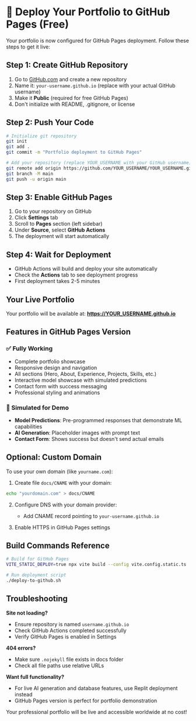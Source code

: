 # 🚀 Deploy Your Portfolio to GitHub Pages (Free)

Your portfolio is now configured for GitHub Pages deployment. Follow these steps to get it live:

## Step 1: Create GitHub Repository

1. Go to [GitHub.com](https://github.com) and create a new repository
2. Name it: `your-username.github.io` (replace with your actual GitHub username)
3. Make it **Public** (required for free GitHub Pages)
4. Don't initialize with README, .gitignore, or license

## Step 2: Push Your Code

```bash
# Initialize git repository
git init
git add .
git commit -m "Portfolio deployment to GitHub Pages"

# Add your repository (replace YOUR_USERNAME with your GitHub username)
git remote add origin https://github.com/YOUR_USERNAME/YOUR_USERNAME.github.io.git
git branch -M main
git push -u origin main
```

## Step 3: Enable GitHub Pages

1. Go to your repository on GitHub
2. Click **Settings** tab
3. Scroll to **Pages** section (left sidebar)
4. Under **Source**, select **GitHub Actions**
5. The deployment will start automatically

## Step 4: Wait for Deployment

- GitHub Actions will build and deploy your site automatically
- Check the **Actions** tab to see deployment progress
- First deployment takes 2-5 minutes

## Your Live Portfolio

Your portfolio will be available at: **https://YOUR_USERNAME.github.io**

## Features in GitHub Pages Version

### ✅ Fully Working
- Complete portfolio showcase
- Responsive design and navigation
- All sections (Hero, About, Experience, Projects, Skills, etc.)
- Interactive model showcase with simulated predictions
- Contact form with success messaging
- Professional styling and animations

### 🔄 Simulated for Demo
- **Model Predictions**: Pre-programmed responses that demonstrate ML capabilities
- **AI Generation**: Placeholder images with prompt text
- **Contact Form**: Shows success but doesn't send actual emails

## Optional: Custom Domain

To use your own domain (like `yourname.com`):

1. Create file `docs/CNAME` with your domain:
```bash
echo "yourdomain.com" > docs/CNAME
```

2. Configure DNS with your domain provider:
   - Add CNAME record pointing to `your-username.github.io`

3. Enable HTTPS in GitHub Pages settings

## Build Commands Reference

```bash
# Build for GitHub Pages
VITE_STATIC_DEPLOY=true npx vite build --config vite.config.static.ts

# Run deployment script
./deploy-to-github.sh
```

## Troubleshooting

**Site not loading?**
- Ensure repository is named `username.github.io`
- Check GitHub Actions completed successfully
- Verify GitHub Pages is enabled in Settings

**404 errors?**
- Make sure `.nojekyll` file exists in docs folder
- Check all file paths use relative URLs

**Want full functionality?**
- For live AI generation and database features, use Replit deployment instead
- GitHub Pages version is perfect for portfolio demonstration

Your professional portfolio will be live and accessible worldwide at no cost!